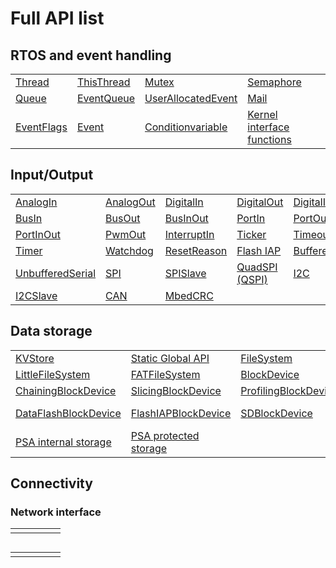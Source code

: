 # Full API list
<!--these are now just the APIs - do I want to add the tutorials?-->

## RTOS and event handling

<table>
<tbody>
<tr>
<td><a href="rtos-apis.html">Thread</a></td>
<td><a href="thisthread.html">ThisThread</a></td>
<td><a href="mutex.html">Mutex</a></td>
<td><a href="semaphore.html">Semaphore</a></td>
</tr>
<tr>
<td><a href="queue.html">Queue</a></td>
<td><a href="eventqueue.html">EventQueue</a></td>
<td><a href="userallocatedevent.html">UserAllocatedEvent</a></td>
<td><a href="mail.html">Mail</a></td>
</tr>
<tr>
<td><a href="eventflags.html">EventFlags</a></td>
<td><a href="event.html">Event</a></td>
<td><a href="conditionvariable.html">Conditionvariable</a></td>
<td><a href="kernel-interface-functions.html">Kernel interface functions</a></td>
</tr>
</tbody>
</table>

## Input/Output

<table>
<tbody>
<tr>
<td><a href="i-o-apis.html">AnalogIn</a></td>
<td><a href="analogout.html">AnalogOut</a></td>
<td><a href="digitalin.html">DigitalIn</a></td>
<td><a href="digitalout.html">DigitalOut</a></td>
<td><a href="digitalinout.html">DigitalInOut</a></td>
</tr>
<tr>
<td><a href="busin.html">BusIn</a></td>
<td><a href="busout.html">BusOut</a></td>
<td><a href="businout.html">BusInOut</a></td>
<td><a href="portin.html">PortIn</a></td>
<td><a href="portout.html">PortOut</a></td>
</tr>
<tr>
<td><a href="portinout.html">PortInOut</a></td>
<td><a href="pwmout.html">PwmOut</a></td>
<td><a href="interruptin.html">InterruptIn</a></td>
<td><a href="ticker.html">Ticker</a></td>
<td><a href="timeout.html">Timeout</a></td>
</tr>
<tr>
<td><a href="timer.html">Timer</a></td>
<td><a href="watchdog.html">Watchdog</a></td>
<td><a href="resetreason.html">ResetReason</a></td>
<td><a href="flash-iap.html">Flash IAP</a></td>
<td><a href="bufferedserial.html">BufferedSerial</a></td>
</tr>
<tr>
<td><a href="unbufferedserial.html">UnbufferedSerial</a></td>
<td><a href="spi.html">SPI</a></td>
<td><a href="spislave.html">SPISlave</a></td>
<td><a href="quadspi-qspi.html">QuadSPI (QSPI)</a></td>
<td><a href="i2c.html">I2C</a></td>
</tr>
<tr>
<td><a href="i2cslave.html">I2CSlave</a></td>
<td><a href="can.html">CAN</a></td>
<td><a href="mbedcrc.html">MbedCRC</a></td>
</tr>
</tbody>
</table>

## Data storage

<table>
<tbody>
<tr>
<td><a href="data-apis.html">KVStore</a></td>
<td><a href="static-global-api.html">Static Global API</a></td>
<td><a href="filesystem.html">FileSystem</a></td>
<td><a href="dir.html">Dir</a></td>
<td><a href="file.html">File</a></td>
</tr>
<tr>
<td><a href="littlefilesystem.html">LittleFileSystem</a></td>
<td><a href="fatfilesystem.html">FATFileSystem</a></td>
<td><a href="blockdevice.html">BlockDevice</a></td>
<td><a href="heapblockdevice.html">HeapBlockDevice</a></td>
<td><a href="mbrblockdevice.html">MBRBlockDevice</a></td>
</tr>
<tr>
<td><a href="chainingblockdevice.html">ChainingBlockDevice</a></td>
<td><a href="slicingblockdevice.html">SlicingBlockDevice</a></td>
<td><a href="profilingblockdevice.html">ProfilingBlockDevice</a></td>
<td><a href="bufferedblockdevice.html">BufferedBlockDevice</a></td>
<td><a href="flashsimblockdevice.html">FlashSimBlockDevice</a></td>
</tr>
<tr>
<td><a href="dataflashblockdevice.html">DataFlashBlockDevice</a></td>
<td><a href="flashiapblockdevice.html">FlashIAPBlockDevice</a></td>
<td><a href="sdblockdevice.html">SDBlockDevice</a></td>
<td><a href="spi-flash-block-device.html">SPI Flash block device</a></td>
<td><a href="qspifblockdevice.html">QSPIFBlockDevice</a></td>
</tr>
<tr>
<td><a href="psa-internal-storage.html">PSA internal storage</a></td>
<td><a href="psa-protected-storage.html">PSA protected storage</a></td>
</tr>
</tbody>
</table>


## Connectivity

### Network interface

<table>
<tbody>
<tr>
<td><a href=".html"></a></td>
<td><a href=".html"></a></td>
<td><a href=".html"></a></td>
<td><a href=".html"></a></td>
<td><a href=".html"></a></td>
</tr>
</tbody>
</table>

##

<table>
<tbody>
<tr>
<td><a href=".html"></a></td>
<td><a href=".html"></a></td>
<td><a href=".html"></a></td>
<td><a href=".html"></a></td>
<td><a href=".html"></a></td>
</tr>
</tbody>
</table>

<!--this page has to be redone

## Platform APIs

[Platform APIs](platform.html) provide general purpose MCU management infrastructure, common data structures and a consistent user experience on top of different standard libraries and toolchains.

<table>
<tbody>
<tr>
<td><a href="callback.html">Callback</a></td>
<td><a href="rtc.html">RTC</a></td>
<td><a href="shared-pointer.html">Shared pointer</a></td>
<td><a href="atcmdparser.html">ATCmdParser</a></td>
</tr>
<tr>
<td><a href="deepsleeplock.html">DeepSleepLock</a></td>
<td><a href="debug.html">Debug</a></td>
<td><a href="span.html">Span</a></td>
<td><a href="mbed-statistics.html">Mbed statistics</a></td>
</tr>
<tr>
<td><a href="power-management-sleep.html">Power management (sleep)</a></td>
<td><a href="memory-tracing.html">Memory tracing</a></td>
<td><a href="filehandle.html">FileHandle</a></td>
<td><a href="mpu-management.html">MPU management</a></td>
</tr>
<tr>
<td><a href="idle-loop.html">Idle loop</a></td>
<td><a href="error-handling.html">Error handling</a></td>
<td><a href="poll.html">Poll</a></td>
<td><a href="scopedramexecutionlock.html">ScopedRamExecutionLock</a></td>
</tr>
<tr>
<td><a href="criticalsectionlock.html">CriticalSectionLock</a></td>
<td><a href="assert.html">Assert</a></td>
<td><a href="platformmutex.html">PlatformMutex</a></td>
<td><a href="scopedromwritelock.html">ScopedRomWriteLock</a></td>
</tr>
<tr>
<td><a href="time.html">Time</a></td>
<td><a href="noncopyable.html">NonCopyable</a></td>
<td><a href="circularbuffer.html">CircularBuffer</a></td>
</tr>
</tbody>
</table>

## Drivers APIs

[Driver APIs](drivers.html) include analog and digital inputs and outputs on development boards, as well as digital interfaces, which allow your board to interface with a computer or external devices.

<table>
<tbody>
<tr>
<td><a href="analogin.html">AnalogIn</a></td>
<td><a href="businout.html">BusInOut</a></td>
<td><a href="timeout.html">Timeout</a></td>
<td><a href="flash-iap.html">Flash IAP</a></td>
<td><a href="i2cslave.html">I2CSlave</a></td>
</tr>
<tr>
<td><a href="analogout.html">AnalogOut</a></td>
<td><a href="portin.html">PortIn</a></td>
<td><a href="timer.html">Timer</a></td>
<td><a href="bufferedserial.html">BufferedSerial</a></td>
<td><a href="can.html">CAN</a></td>
</tr>
<tr>
<td><a href="digitalin.html">DigitalIn</a></td>
<td><a href="portout.html">PortOut</a></td>
<td><a href="lowpowerticker.html">LowPowerTicker</a></td>
<td><a href="unbufferedserial.html">UnbufferedSerial</a></td>
<td><a href="mbedcrc.html">MbedCRC</a></td>
</tr>
<tr>
<td><a href="digitalout.html">DigitalOut</a></td>
<td><a href="portinout.html">PortInOut</a></td>
<td><a href="lowpowertimeout.html">LowPowerTimeout</a></td>
<td><a href="spi.html">SPI</a></td>
</tr>
<tr>
<td><a href="digitalinout.html">DigitalInOut</a></td>
<td><a href="pwmout.html">PwmOut</a></td>
<td><a href="lowpowertimer.html">LowPowerTimer</a></td>
<td><a href="spislave.html">SPISlave</a></td>
</tr>
<tr>
<td><a href="busin.html">BusIn</a></td>
<td><a href="interruptin.html">InterruptIn</a></td>
<td><a href="watchdog.html">Watchdog</a></td>
<td><a href="quadspi-qspi.html">QuadSPI (QSPI)</a></td>
</tr>
<tr>
<td><a href="busout.html">BusOut</a></td>
<td><a href="ticker.html">Ticker</a></td>
<td><a href="resetreason.html">ResetReason</a></td>
<td><a href="i2c.html">I2C</a></td>
</tr>
</tbody>
</table>

## RTOS APIs

The [Mbed OS RTOS](rtos.html) capabilities include managing objects such as threads, synchronization objects and timers. It also provides interfaces for attaching an application-specific idle hook function, reads the OS tick count and implements functionality to report RTOS errors.

<table>
<tbody>
<tr>
<td><a href="thread.html">Thread</a></td>
<td><a href="semaphore.html">Semaphore</a></td>
<td><a href="userallocatedevent.html">UserAllocatedEvent</a></td>
<td><a href="eventflags.html">EventFlags</a></td>
<td><a href="kernel-interface-functions.html">Kernel interface functions</a></td>
</tr>
<tr>
<td><a href="thisthread.html">ThisThread</a></td>
<td><a href="queue.html">Queue</a></td>
<td><a href="memorypool.html">MemoryPool</a></td>
<td><a href="event.html">Event</a></td>
</tr>
<tr>
<td><a href="mutex.html">Mutex</a></td>
<td><a href="eventqueue.html">EventQueue</a></td>
<td><a href="mail.html">Mail</a></td>
<td><a href="conditionvariable.html">ConditionVariable</a></td>
</tr>
</tbody>
</table>

## USB APIs

The Mbed OS classes providing USB peripheral functionality, also known as [USB components](../apis/usb.html), inherit from USBDevice and provide specific USB peripherial functionality.

<table>
<tbody>
<tr>
<td><a href="usbserial.html">USBSerial</a></td>
<td><a href="usbhid.html">USBHID</a></td>
<td><a href="usbcdc-ecm.html">USBCDC_ECM</a></td>
<td><a href="usbmidi.html">USBMIDI</a></td>
<td><a href="usbkeyboard.html">USBKeyboard</a></td>
</tr>
<tr>
<td><a href="usbaudio.html">USBAudio</a></td>
<td><a href="usbcdc.html">USBCDC</a></td>
<td><a href="usbmsd.html">USBMSD</a></td>
<td><a href="usbmouse.html">USBMouse</a></td>
<td><a href="usbmousekeyboard.html">USBMouseKeyboard</a></td>
</tr>
</tbody>
</table>

## Network socket APIs

[Network socket APIs](network-socket.html) include the application programming interface for IP networking. In Mbed OS, this API supports both TCP and UDP protocols.

<table>
<tbody>
<tr>
<td><a href="socket.html">Socket</a></td>
<td><a href="tcpsocket.html">TCPSocket</a></td>
<td><a href="non-ip-cellular-socket.html">Non-IP cellular socket</a></td>
<td><a href="tlssocket.html">TLSSocket</a></td>
<td><a href="socketstats.html">SocketStats</a></td>
</tr>
<tr>
<td><a href="udpsocket.html">UDPSocket</a></td>
<td><a href="socketaddress.html">SocketAddress</a></td>
<td><a href="dns-resolver.html">DNS resolver</a></td>
<td><a href="dtlssocket.html">DTLSSocket</a></td>
</tbody>
</table>

## Network interfaces APIs

[Network interfaces](network-interfaces.html) are the application level APIs where users choose the driver, connectivity method and IP stack. These include ethernet, Wi-Fi, cellular and mesh interfaces.

<table>
<tbody>
<tr>
<td><a href="ethernet.html">Ethernet</a></td>
<td><a href="cellular-api.html">Cellular</a></td>
<td><a href="network-status.html">Network status</a></td>
</tr>
<tr>
<td><a href="wi-fi.html">Wi-Fi</a></td>
<td><a href="mesh-api.html">Mesh</a></td>
</tr>
</tbody>
</table>

## Bluetooth Low Energy (BLE) APIs

[Bluetooth low energy (BLE)](bluetooth.html) is a low power wireless technology standard for building personal area networks. Typical applications of BLE are health care, fitness trackers, beacons, smart home, security, entertainment, proximity sensors, industrial and automotive.

<table>
<tbody>
<tr>
<td><a href="ble.html">BLE</a></td>
<td><a href="gattclient.html">GattClient</a></td>
<td><a href="securitymanager.html">SecurityManager</a></td>
<td><a href="heartrateservice.html">HeartRateService</a></td>
</tr>
<tr>
<td><a href="gap.html">GAP</a></td>
<td><a href="gattserver.html">GattServer</a></td>
<td><a href="batteryservice.html">BatteryService</a></td>
</tr>
</tbody>
</table>

## LoRaWAN APIs

Arm Mbed OS provides a native network stack for [LoRaWAN](lorawan.html). LoRaWAN is a technology designed for low-power battery-powered devices. These devices operate in an unlicensed spectrum, creating high density wide-area networks.

<table>
<tbody>
<tr>
<td><a href="lorawan-api.html">LoRaWANInterface</a></td>
</tr>
<tr>
<td><a href="loraradio-api.html">LoRaRadio</a></td>
</tr>
</tbody>
</table>

## NFC APIs

You can use [Near-Field Communication (NFC)](nfc.html), a short-range radio technology, to enable use cases such as contactless payments, access control and device pairing.

<table>
<tbody>
<tr>
<td><a href="nfccontroller.html">NFCController</a></td>
<td><a href="messageparser.html">MessageParser</a></td>
<td><a href="messagebuilder.html">MessageBuilder</a></td>
</tr>
<tr>
<td><a href="nfc-eeprom.html">NFC EEPROM</a></td>
<td><a href="simplemessageparser.html">SimpleMessageParser</a></td>
</tr>
</tbody>
</table>

## Security API

With [Arm Mbed TLS](security.html), a comprehensive SSL/TLS solution, you can include cryptographic and SSL/TLS capabilities in your code.

<table>
<tbody>
<tr>
<td><a href="../apis/psa-initial-attestation.html">PSA attestation</a></td>
<td><a href="../apis/psa-lifecycle.html">PSA lifecycle</a></td>
<td><a href="devicekey.html">DeviceKey</a></td>
</tr>
<tr>
<td><a href="mbed-crypto.html">Mbed Crypto</a></td>
<td><a href="tls.html">TLS</a></td>
</tr>
</tbody>
</table>

## Storage APIs

The [storage APIs](storage.html) include file system APIs, for file system operations, and block devices, which provide the raw storage for the file systems.

<table>
<tbody>
<tr>
<td><a href="kvstore.html">KVStore</a></td>
<td><a href="littlefilesystem.html">LittleFileSystem</a></td>
<td><a href="chainingblockdevice.html">ChainingBlockDevice</a></td>
<td><a href="../apis/dataflashblockdevice.html">DataFlashBlockDevice</a></td>
<td><a href="../apis/psa-internal-storage.html">PSA internal storage</a></td>
</tr>
<tr>
<td><a href="static-global-api.html">Static Global API</a></td>
<td><a href="fatfilesystem.html">FATFileSystem</a></td>
<td><a href="slicingblockdevice.html">SlicingBlockDevice</a></td>
<td><a href="flashiapblockdevice.html">FlashIAPBlockDevice</a></td>
<td><a href="../apis/psa-protected-storage.html">PSA protected storage</a></td>
</tr>
<tr>
<td><a href="filesystem.html">FileSystem</a></td>
<td><a href="blockdevice.html">BlockDevice</a></td>
<td><a href="profilingblockdevice.html">ProfilingBlockDevice</a></td>
<td><a href="sdblockdevice.html">SDBlockDevice</a></td>
</tr>
<tr>
<td><a href="dir.html">Dir</a></td>
<td><a href="heapblockdevice.html">HeapBlockDevice</a></td>
<td><a href="bufferedblockdevice.html">BufferedBlockDevice</a></td>
<td><a href="spi-flash-block-device.html">SPIFlashBlockDevice</a></td>
</tr>
<tr>
<td><a href="file.html">File</a></td>
<td><a href="mbrblockdevice.html">MBRBlockDevice</a></td>
<td><a href="flashsimblockdevice.html">FlashSimBlockDevice</a></td>
<td><a href="qspifblockdevice.html">QSPIFBlockDevice</a></td>
</tr>
</tbody>
</table>

-->
